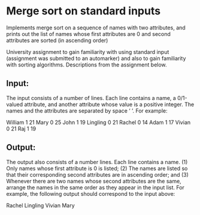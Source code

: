 # Merge sort on standard inputs
Implements merge sort on a sequence of names with two attributes, and prints out the list of names whose first attributes are 0 and second attributes are sorted (in ascending order)

University assignment to gain familiarity with using standard input (assignment was submitted to an automarker) and also to gain familiarity with sorting algorithms. Descriptions from the assignment below.

## Input: 

The input consists of a number of lines. Each line contains a name, a 0/1-valued attribute, and another attribute whose value is a positive integer. The names and the attributes are separated by space ‘ ’. For example:

William 1 21
Mary 0 25
John 1 19
Lingling 0 21
Rachel 0 14
Adam 1 17
Vivian 0 21
Raj 1 19

## Output:

The output also consists of a number lines. Each line contains a name. (1) Only names whose first attribute is 0 is listed; (2) The names are listed so that their corresponding second attributes are in ascending order; and (3) Whenever there are two names whose second attributes are the same, arrange the names in the same order as they appear in the input list. For example, the following output should correspond to the input above:

Rachel
Lingling
Vivian
Mary

